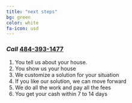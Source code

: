 ```yaml
---
title: "next steps"
bg: green
color: white
fa-icon: usd
---
```


### *Call* [484-393-1477](tel:+14843931477)

1. You tell us about your house.
2. You show us your house
3. We customize a solution for your situation
4. If you like our solution, we can move forward
5. We do all the work and pay all the fees
6. You get your cash within 7 to 14 days